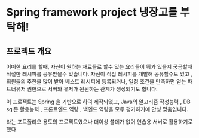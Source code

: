 Spring framework project 냉장고를 부탁해!
========================
프로젝트 개요
--------------
어떠한 요리를 할때, 자신이 원하는 재료들로 할수 있는 요리들이 뭐가 있을지 궁금할때 적절한 레시피를 공유받을수 있습니다.
자신이 직접 레시피를 개발해 공유할수도 있고 , 회원들의 추천을 많이 받아 베스트 레시피에 등록되거나, 일정 조건을 만족하면 얻는 파트너유저 권한으로
서버와 유저가 윈윈하는 관계가 생성되기도 합니다.

이 프로젝트는 Spring 을 기반으로 하여 제작되었고, Java의 알고리즘 작성능력 , DB sql문 활용능력 , 프론트엔드 역량 , 백엔드 역량을 모두 평가하기에
안성 맞춤입니다.


라는 포트폴리오 용도의 프로젝트였으나 더이상 쓸데가 없어 연습용 서버로 활용하기로 했다
